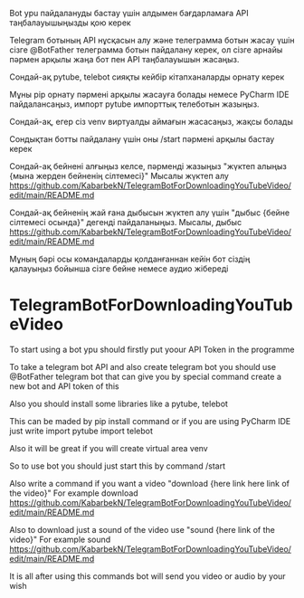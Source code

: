 
Bot ypu пайдалануды бастау үшін алдымен бағдарламаға API таңбалауышыңызды қою керек

Telegram ботының API нұсқасын алу және телеграмма ботын жасау үшін сізге @BotFather телеграмма ботын пайдалану керек, ол сізге арнайы пәрмен арқылы жаңа бот пен API таңбалауышын жасаңыз.

Сондай-ақ pytube, telebot сияқты кейбір кітапханаларды орнату керек

Мұны pip орнату пәрмені арқылы жасауға болады немесе PyCharm IDE пайдалансаңыз, импорт pytube импорттық телеботын жазыңыз.

Сондай-ақ, егер сіз venv виртуалды аймағын жасасаңыз, жақсы болады

Сондықтан ботты пайдалану үшін оны /start пәрмені арқылы бастау керек

Сондай-ақ бейнені алғыңыз келсе, пәрменді жазыңыз "жүктеп алыңыз {мына жерден бейненің сілтемесі}" Мысалы жүктеп алу https://github.com/KabarbekN/TelegramBotForDownloadingYouTubeVideo/edit/main/README.md

Сондай-ақ бейненің жай ғана дыбысын жүктеп алу үшін "дыбыс {бейне сілтемесі осында}" дегенді пайдаланыңыз. Мысалы, дыбыс https://github.com/KabarbekN/TelegramBotForDownloadingYouTubeVideo/edit/main/README.md

Мұның бәрі осы командаларды қолданғаннан кейін бот сіздің қалауыңыз бойынша сізге бейне немесе аудио жібереді
# TelegramBotForDownloadingYouTubeVideo

To start using a bot ypu should firstly put yoour API Token in the programme

To take a telegram bot API and also create telegram bot you should use @BotFather telegram bot that can give you by special command create a new bot and API token of this 

Also you should install some libraries like a pytube, telebot 

This can be maded by 
pip install command 
or if you are using PyCharm IDE 
just write 
import pytube
import telebot 

Also it will be great if you will create virtual area 
venv

So to use bot you should just start this by command /start 

Also write a command if you want a video 
"download {here link here link of the video}"
For example 
download https://github.com/KabarbekN/TelegramBotForDownloadingYouTubeVideo/edit/main/README.md

Also to download just a sound of the video use 
"sound {here link of the video}"
For example 
sound https://github.com/KabarbekN/TelegramBotForDownloadingYouTubeVideo/edit/main/README.md

It is all after using this commands bot will send you video or audio by your wish  


